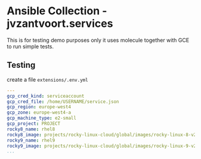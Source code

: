 # Ansible Collection - jvzantvoort.services

This is for testing demo purposes only it uses molecule together
with GCE to run simple tests.

## Testing

create a file ``extensions/.env.yml``

```yaml
---
gcp_cred_kind: serviceaccount
gcp_cred_file: /home/USERNAME/service.json
gcp_region: europe-west4
gcp_zone: europe-west4-a
gcp_machine_type: e2-small
gcp_project: PROJECT
rocky8_name: rhel8
rocky8_image: projects/rocky-linux-cloud/global/images/rocky-linux-8-v20241009
rocky9_name: rhel9
rocky9_image: projects/rocky-linux-cloud/global/images/rocky-linux-9-v20241009
...
```
